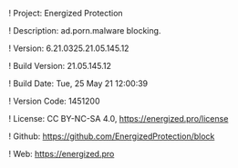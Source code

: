 ! Project: Energized Protection

! Description: ad.porn.malware blocking.

! Version: 6.21.0325.21.05.145.12

! Build Version: 21.05.145.12

! Build Date: Tue, 25 May 21 12:00:39

! Version Code: 1451200

! License: CC BY-NC-SA 4.0, https://energized.pro/license

! Github: https://github.com/EnergizedProtection/block

! Web: https://energized.pro
